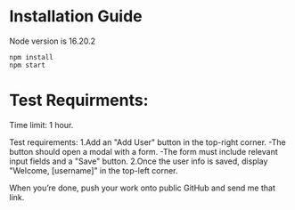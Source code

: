 # Installation Guide
Node version is 16.20.2
```
npm install
npm start
```


# Test Requirments:

Time limit: 1 hour.

Test requirements:
1.Add an "Add User" button in the top-right corner.
-The button should open a modal with a form.
-The form must include relevant input fields and a "Save" button.
2.Once the user info is saved, display "Welcome, [username]" in the top-left corner.

When you’re done, push your work onto public GitHub and send me that link.